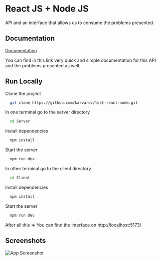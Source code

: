 # React JS + Node JS

API and an interface that allows us to consume the problems presented.

## Documentation

[Documentation](https://documenter.getpostman.com/view/16003428/2s93K1pKME)

You can find in this link very quick and simple documentation for this API and the problems presented as well.

## Run Locally

Clone the project

```bash
  git clone https://github.com/karvaroz/test-react-node.git
```

In one terminal go to the server directory

```bash
  cd Server
```

Install dependencies

```bash
  npm install
```

Start the server

```bash
  npm run dev
```

In other terminal go to the client directory

```bash
  cd Client
```

Install dependencies

```bash
  npm install
```

Start the server

```bash
  npm run dev
```

After all this => You can find the interface on http://localhost:5173/

## Screenshots

![App Screenshot](https://via.placeholder.com/468x300?text=App+Screenshot+Here)
